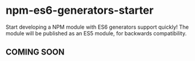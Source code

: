 # npm-es6-generators-starter
Start developing a NPM module with ES6 generators support quickly!  The module will be published as an ES5 module, for backwards compatibility.

## COMING SOON
